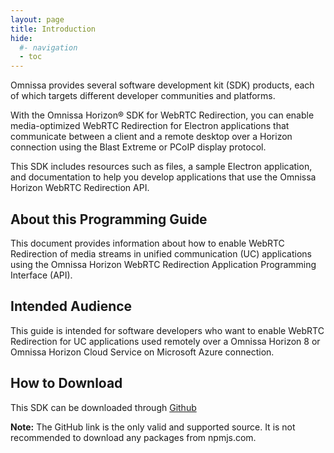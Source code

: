 ```yaml
---
layout: page
title: Introduction
hide:
  #- navigation
  - toc
---
```


Omnissa provides several software development kit (SDK) products, each of which targets different developer communities and platforms.

With the Omnissa Horizon® SDK for WebRTC Redirection, you can enable media-optimized WebRTC Redirection for Electron applications that communicate between a client and a remote desktop over a Horizon connection using the Blast Extreme or PCoIP display protocol.

This SDK includes resources such as files, a sample Electron application, and documentation to help you develop applications that use the Omnissa Horizon WebRTC Redirection API.

## About this Programming Guide

This document provides information about how to enable WebRTC Redirection of media streams in unified communication (UC) applications using the Omnissa Horizon WebRTC Redirection Application Programming Interface (API).

## Intended Audience

This guide is intended for software developers who want to enable WebRTC Redirection for UC applications used remotely over a Omnissa Horizon 8 or Omnissa Horizon Cloud Service on Microsoft Azure connection.

## How to Download
This SDK can be downloaded through [Github](https://github.com/euc-releases/horizon-webrtc-redir-sdk)

**Note:**
The GitHub link is the only valid and supported source. It is not recommended to download any packages from npmjs.com.
